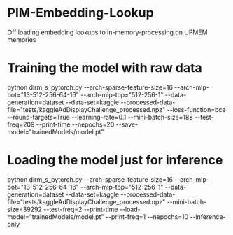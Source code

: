 # PIM-Embedding-Lookup
Off loading embedding lookups to in-memory-processing on UPMEM memories

# Training the model with raw data

python dlrm_s_pytorch.py --arch-sparse-feature-size=16 --arch-mlp-bot="13-512-256-64-16" --arch-mlp-top="512-256-1" --data-generation=dataset --data-set=kaggle --processed-data-file="tests/kaggleAdDisplayChallenge_processed.npz" --loss-function=bce --round-targets=True --learning-rate=0.1 --mini-batch-size=188 --test-freq=209 --print-time --nepochs=20 --save-model="trainedModels/model.pt"

# Loading the model just for inference

python dlrm_s_pytorch.py --arch-sparse-feature-size=16 --arch-mlp-bot="13-512-256-64-16" --arch-mlp-top="512-256-1" --data-generation=dataset --data-set=kaggle --processed-data-file="tests/kaggleAdDisplayChallenge_processed.npz" --mini-batch-size=39292 --test-freq=2 --print-time --load-model="trainedModels/model.pt" --print-freq=1 --nepochs=10 --inference-only
